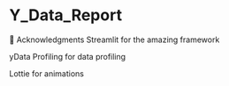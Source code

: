 # Y_Data_Report
🙏 Acknowledgments
Streamlit for the amazing framework

yData Profiling for data profiling

Lottie for animations

